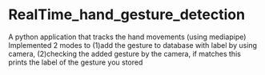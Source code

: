 # RealTime_hand_gesture_detection
A python application that tracks the hand movements (using mediapipe) 
Implemented 2 modes to (1)add the gesture to database with label by using camera,
(2)checking the added gesture by the camera, if matches this prints the label of the gesture you stored
